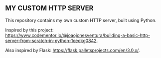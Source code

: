 ## MY CUSTOM HTTP SERVER ##

This repository contains my own custom HTTP server, built using Python.

Inspired by this project: https://www.codementor.io/@joaojonesventura/building-a-basic-http-server-from-scratch-in-python-1cedkg0842.

Also inspired by Flask: https://flask.palletsprojects.com/en/3.0.x/.
